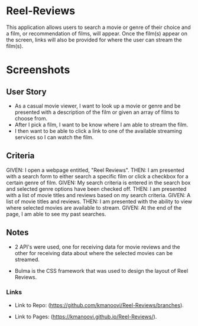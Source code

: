 # Reel-Reviews

This application allows users to search a movie or genre of their choice and a film, or recommendation of films, 
will appear. Once the film(s) appear on the screen, links will also be provided for where the user can
stream the film(s).

# Screenshots

## User Story

* As a casual movie viewer, I want to look up a movie or genre and be presented with a description of the film
or given an array of films to choose from.
* After I pick a film, I want to be know where I am able to stream the film.
* I then want to be able to click a link to one of the available streaming services so I can watch the film.

## Criteria

GIVEN: I open a webpage entitled, "Reel Reviews".
THEN: I am presented with a search form to either search a specific film or click a checkbox for a certain genre of film.
GIVEN: My search criteria is entered in the search box and selected genre options have been checked off.
THEN: I am presented with a list of movie titles and reviews based on my search criteria.
GIVEN: A list of movie titles and reviews.
THEN: I am presented with the ability to view where selected movies are available to stream.
GIVEN: At the end of the page, I am able to see my past searches.

## Notes

* 2 API's were used, one for receiving data for movie reviews and the other for receiving data about where
the selected movies can be streamed.

* Bulma is the CSS framework that was used to design the layout of Reel Reviews.

### Links

* Link to Repo: (https://github.com/kmanoovi/Reel-Reviews/branches).

* Link to Pages: (https://kmanoovi.github.io/Reel-Reviews/).